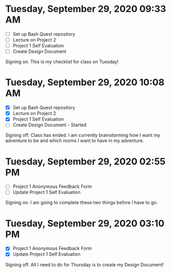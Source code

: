 # Tuesday, September 29, 2020 09:33 AM
- [ ] Set up Bash Quest repository
- [ ] Lecture on Project 2
- [ ] Project 1 Self Evaluation
- [ ] Create Design Document

Signing on. This is my checklist for class on Tuesday!

# Tuesday, September 29, 2020 10:08 AM
- [X] Set up Bash Quest repository
- [X] Lecture on Project 2
- [X] Project 1 Self Evaluation
- [ ] Create Design Document - Started

Signing off. Class has ended. I am currently brainstorming how I want my adventure to be and which rooms I want to have in my adventure.

# Tuesday, September 29, 2020 02:55 PM
- [ ] Project 1 Anonymous Feedback Form
- [ ] Update Project 1 Self Evaluation

Signing on. I am going to complete these two things before I have to go.

# Tuesday, September 29, 2020 03:10 PM
- [X] Project 1 Anonymous Feedback Form
- [X] Update Project 1 Self Evaluation

Signing off. All I need to do for Thursday is to create my Design Document!

